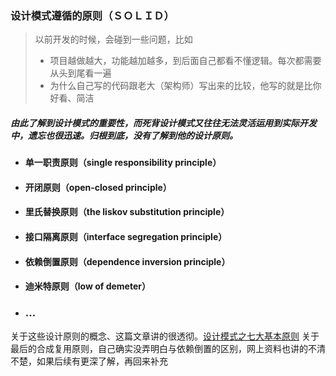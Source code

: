 ### 设计模式遵循的原则（ＳＯＬＩＤ）

> 以前开发的时候，会碰到一些问题，比如
>* 项目越做越大，功能越加越多，到后面自己都看不懂逻辑。每次都需要从头到尾看一遍
>* 为什么自己写的代码跟老大（架构师）写出来的比较，他写的就是比你好看、简洁

##### 由此了解到设计模式的重要性，而死背设计模式又往往无法灵活运用到实际开发中，遗忘也很迅速。归根到底，没有了解到他的设计原则。

* #### 单一职责原则（single responsibility principle）
* #### 开闭原则（open-closed principle）
* #### 里氏替换原则（the liskov substitution principle）
* #### 接口隔离原则（interface segregation principle）
* #### 依赖倒置原则（dependence inversion principle）
* #### 迪米特原则（low of demeter）
* ### ...

关于这些设计原则的概念、这篇文章讲的很透彻。[设计模式之七大基本原则](https://zhuanlan.zhihu.com/p/24614363)
关于最后的合成复用原则，自己确实没弄明白与依赖倒置的区别，网上资料也讲的不清不楚，如果后续有更深了解，再回来补充

